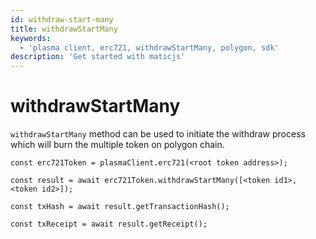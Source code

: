 ```yaml
---
id: withdraw-start-many
title: withdrawStartMany
keywords:
  - 'plasma client, erc721, withdrawStartMany, polygon, sdk'
description: 'Get started with maticjs'
---
```


# withdrawStartMany

`withdrawStartMany` method can be used to initiate the withdraw process which will burn the multiple token on polygon chain.

```
const erc721Token = plasmaClient.erc721(<root token address>);

const result = await erc721Token.withdrawStartMany([<token id1>, <token id2>]);

const txHash = await result.getTransactionHash();

const txReceipt = await result.getReceipt();

```
